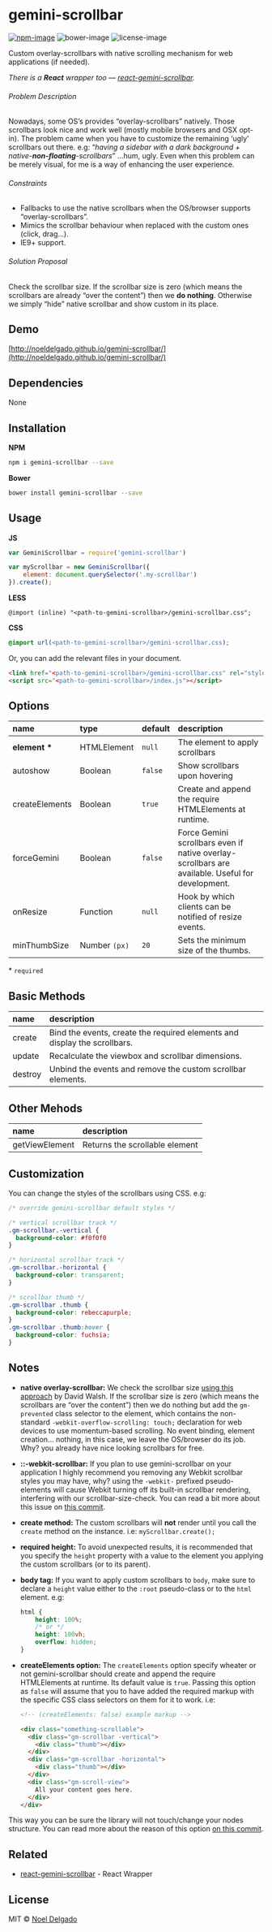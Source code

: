 # gemini-scrollbar

[![npm-image](https://img.shields.io/npm/v/gemini-scrollbar.svg)](https://www.npmjs.com/package/gemini-scrollbar)
![bower-image](https://img.shields.io/bower/v/gemini-scrollbar.svg)
![license-image](https://img.shields.io/npm/l/gemini-scrollbar.svg)

Custom overlay-scrollbars with native scrolling mechanism for web applications (if needed).

*There is a __React__ wrapper too — [react-gemini-scrollbar](https://github.com/noeldelgado/react-gemini-scrollbar).*

###### Problem Description

Nowadays, some OS’s provides “overlay-scrollbars” natively. Those scrollbars look nice and work well (mostly mobile browsers and OSX opt-in). The problem came when you have to customize the remaining ‘ugly’ scrollbars out there. e.g: “*having a sidebar with a dark background + native-__non-floating__-scrollbars*” ...hum, ugly. Even when this problem can be merely visual, for me is a way of enhancing the user experience.

###### Constraints

- Fallbacks to use the native scrollbars when the OS/browser supports “overlay-scrollbars”.
- Mimics the scrollbar behaviour when replaced with the custom ones (click, drag...).
- IE9+ support.

###### Solution Proposal

Check the scrollbar size. If the scrollbar size is zero (which means the scrollbars are already “over the content”) then we **do nothing**. Otherwise we simply “hide” native scrollbar and show custom in its place.

## Demo

[http://noeldelgado.github.io/gemini-scrollbar/](http://noeldelgado.github.io/gemini-scrollbar/)

## Dependencies
None

## Installation

**NPM**

```sh
npm i gemini-scrollbar --save
```

**Bower**

```sh
bower install gemini-scrollbar --save
```

## Usage

**JS**

```js
var GeminiScrollbar = require('gemini-scrollbar')

var myScrollbar = new GeminiScrollbar({
    element: document.querySelector('.my-scrollbar')
}).create();
```

**LESS**

```less
@import (inline) "<path-to-gemini-scrollbar>/gemini-scrollbar.css";
```

**CSS**

```css
@import url(<path-to-gemini-scrollbar>/gemini-scrollbar.css);
```

Or, you can add the relevant files in your document.

```html
<link href="<path-to-gemini-scrollbar>/gemini-scrollbar.css" rel="stylesheet">
<script src="<path-to-gemini-scrollbar>/index.js"></script>
```

## Options

name | type | default | description
|:--- | :--- | :--- | :---
**element &ast;** | HTMLElement | `null` | The element to apply scrollbars
autoshow | Boolean | `false` | Show scrollbars upon hovering
createElements | Boolean | `true` | Create and append the require HTMLElements at runtime.
forceGemini | Boolean | `false` | Force Gemini scrollbars even if native overlay-scrollbars are available. Useful for development.
onResize | Function | `null` | Hook by which clients can be notified of resize events.
minThumbSize | Number `(px)` | `20` | Sets the minimum size of the thumbs.

\* `required`

## Basic Methods

name | description
|:--- | :---
create | Bind the events, create the required elements and display the scrollbars.
update | Recalculate the viewbox and scrollbar dimensions.
destroy | Unbind the events and remove the custom scrollbar elements.

## Other Mehods

name | description
|:-- | :--
getViewElement | Returns the scrollable element

## Customization

You can change the styles of the scrollbars using CSS. e.g:

```css
/* override gemini-scrollbar default styles */

/* vertical scrollbar track */
.gm-scrollbar.-vertical {
  background-color: #f0f0f0
}

/* horizontal scrollbar track */
.gm-scrollbar.-horizontal {
  background-color: transparent;
}

/* scrollbar thumb */
.gm-scrollbar .thumb {
  background-color: rebeccapurple;
}
.gm-scrollbar .thumb:hover {
  background-color: fuchsia;
}
```

## Notes

- **native overlay-scrollbar:** We check the scrollbar size [using this approach](http://davidwalsh.name/detect-scrollbar-width) by David Walsh. If the scrollbar size is zero (which means the scrollbars are “over the content”) then we do nothing but add the `gm-prevented` class selector to the element, which contains the non-standard `-webkit-overflow-scrolling: touch;` declaration for web devices to use momentum-based scrolling. No event binding, element creation... nothing, in this case, we leave the OS/browser do its job. Why? you already have nice looking scrollbars for free.
- **::-webkit-scrollbar:** If you plan to use gemini-scrollbar on your application I highly recommend you removing any Webkit scrollbar styles you may have, why? using the `-webkit-` prefixed pseudo-elements will cause Webkit turning off its built-in scrollbar rendering, interfering with our scrollbar-size-check. You can read a bit more about this issue on [this commit](../../issues/1).
- **create method:** The custom scrollbars will **not** render until you call the `create` method on the instance. i.e: `myScrollbar.create();`
- **required height:** To avoid unexpected results, it is recommended that you specify the `height` property with a value to the element you applying the custom scrollbars (or to its parent).
- **body tag:** If you want to apply custom scrollbars to `body`, make sure to declare a `height` value either to the `:root` pseudo-class or to the `html` element. e.g:

    ```css
    html {
        height: 100%;
        /* or */
        height: 100vh;
        overflow: hidden;
    }
    ```
- **createElements option:** The `createElements` option specify wheater or not gemini-scrollbar should create and append the require HTMLElements at runtime. Its default value is `true`. Passing this option as `false` will assume that you to have added the required markup with the specific CSS class selectors on them for it to work. i.e:

    ```html
    <!-- (createElements: false) example markup -->

    <div class="something-scrollable">
      <div class="gm-scrollbar -vertical">
        <div class="thumb"></div>
      </div>
      <div class="gm-scrollbar -horizontal">
        <div class="thumb"></div>
      </div>
      <div class="gm-scroll-view">
        All your content goes here.
      </div>
    </div>
    ```

This way you can be sure the library will not touch/change your nodes structure. You can read more about the reason of this option [on this commit](https://github.com/noeldelgado/gemini-scrollbar/commit/2bb73c82f9d1588fb267fba08518adfe1170885c).

## Related

- [react-gemini-scrollbar](https://github.com/noeldelgado/react-gemini-scrollbar) - React Wrapper

## License
MIT © [Noel Delgado](http://pixelia.me/)
